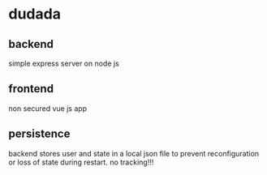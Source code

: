 # dudada


## backend

simple express server on node js


## frontend

non secured vue js app


## persistence

backend stores user and state in a local json file to prevent reconfiguration or loss of state during restart. no tracking!!!
